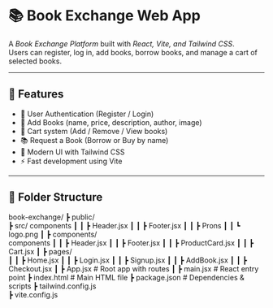 # 📚 Book Exchange Web App

A *Book Exchange Platform* built with *React, Vite, and Tailwind CSS*.  
Users can register, log in, add books, borrow books, and manage a cart of selected books.

---

## 🚀 Features
- 🔑 User Authentication (Register / Login)  
- 📖 Add Books (name, price, description, author, image)  
- 🛒 Cart system (Add / Remove / View books)  
- 📚 Request a Book (Borrow or Buy by name)  
- 🎨 Modern UI with Tailwind CSS  
- ⚡ Fast development using Vite  

---

## 📂 Folder Structure
book-exchange/
 ┣ public/                     
 ┣ src/
  components
 ┃ ┃ ┣ Header.jsx
 ┃ ┃ ┣ Footer.jsx
 ┃ ┃ ┣ Prons
 ┃ ┃ ┗ logo.png
 ┃ ┣ components/               
 components
 ┃ ┃ ┣ Header.jsx
 ┃ ┃ ┣ Footer.jsx
 ┃ ┃ ┣ ProductCard.jsx
 ┃ ┃ ┣ Cart.jsx
 ┃ ┣ pages/                    
 ┃ ┃ ┣ Home.jsx
 ┃ ┃ ┣ Login.jsx
 ┃ ┃ ┣ Signup.jsx
 ┃ ┃ ┣ AddBook.jsx
 ┃ ┃ ┣ Checkout.jsx
 ┃ ┣ App.jsx                   # Root app with routes
 ┃ ┣ main.jsx                  # React entry point
 ┣ index.html                  # Main HTML file
 ┣ package.json                # Dependencies & scripts
 ┣ tailwind.config.js          
 ┣ vite.config.js
